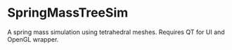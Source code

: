 # SpringMassTreeSim
A spring mass simulation using tetrahedral meshes. Requires QT for UI and OpenGL wrapper.
